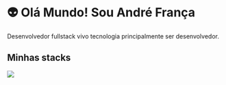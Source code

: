 # 👽 Olá Mundo! Sou André França

Desenvolvedor fullstack vivo tecnologia principalmente ser desenvolvedor.

## Minhas stacks
<div>
    <img src="https://cdn.jsdelivr.net/gh/devicons/devicon@latest/icons/csharp/csharp-original.svg" />
</div>
